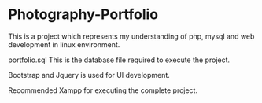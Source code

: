 # Photography-Portfolio
This is a project which represents my understanding of php, mysql and web development in linux environment.

portfolio.sql
This is the database file required to execute the project.

Bootstrap and Jquery is used for UI development.

Recommended Xampp for executing the complete project.
